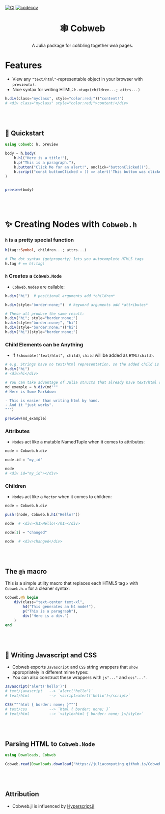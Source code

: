 [![CI](https://github.com/JuliaComputing/Cobweb.jl/actions/workflows/CI.yml/badge.svg)](https://github.com/JuliaComputing/Cobweb.jl/actions/workflows/CI.yml)
[![codecov](https://codecov.io/gh/JuliaComputing/Cobweb.jl/branch/main/graph/badge.svg?token=yrcRI2ZETk)](https://codecov.io/gh/JuliaComputing/Cobweb.jl)

<h1 align="center">🕸️ Cobweb</h1>

<p align="center">A Julia package for <i>cob</i>bling together <i>web</i> pages.</p>

# Features

- View any `"text/html"`-representable object in your browser with `preview(x)`.
- Nice syntax for writing HTML: `h.<tag>(children...; attrs...)`

```julia
h.div(class="myclass", style="color:red;")("content!")
# <div class="myclass" style="color:red;">content!</div>
```

<br><br>

## 🚀 Quickstart

```julia
using Cobweb: h, preview

body = h.body(
    h.h1("Here is a title!"),
    h.p("This is a paragraph."),
    h.button("Click Me for an alert!", onclick="buttonClicked()"),
    h.script("const buttonClicked = () => alert('This button was clicked!')"),
)


preview(body)
```

<br>
<br>

# ✨ Creating Nodes with `Cobweb.h`

### `h` is a pretty special function

```julia
h(tag::Symbol, children...; attrs...)

# The dot syntax (getproperty) lets you autocomplete HTML5 tags
h.tag # == h(:tag)
```

### `h` Creates a `Cobweb.Node`

- `Cobweb.Node`s are callable:

```julia
h.div("hi")  # positional arguments add *children*

h.div(style="border:none;")  # keyword arguments add *attributes*

# These all produce the same result:
h.div("hi"; style="border:none;")
h.div(style="border:none;", "hi")
h.div(style="border:none;")("hi")
h.div("hi")(style="border:none;")
```

### Child Elements can be Anything

- If `!showable("text/html", child)`, `child` will be added as `HTML(child)`.

```julia
# e.g. Strings have no text/html representation, so the added child is `HTML("hi")`
h.div("hi")
# <div>hi</div>

# You can take advantage of Julia structs that already have text/html representations:
md_example = h.div(md"""
# Here is Some Markdown

- This is easier than writing html by hand.
- And it "just works".
""")

preview(md_example)
```

### Attributes

- `Node`s act like a mutable NamedTuple when it comes to attributes:

```julia
node = Cobweb.h.div

node.id = "my_id"

node
# <div id="my_id"></div>
```


### Children

- `Node`s act like a `Vector` when it comes to children:

```julia
node = Cobweb.h.div

push!(node, Cobweb.h.h1("Hello!"))

node  # <div><h1>Hello!</h1></div>

node[1] = "changed"

node  # <div>changed</div>
```

<br>
<br>

## The `@h` macro

This is a simple utility macro that replaces each HTML5 tag `x` with `Cobweb.h.x` for a cleaner syntax:

```julia
Cobweb.@h begin
    div(class="text-center text-xl",
        h4("This generates an h4 node!"),
        p("This is a paragraph"),
        div("Here is a div.")
    )
end
```

<br>
<br>

## 📄 Writing Javascript and CSS

- Cobweb exports `Javascript` and `CSS` string wrappers that `show` appropriately in different mime types:
- You can also construct these wrappers with `js"..."` and `css"..."`.

```julia
Javascript("alert('hello')")
# text/javascript   --> `alert('hello')`
# text/html         --> `<script>alert('hello')</script>`

CSS("""html { border: none; }""")
# text/css          --> `html { border: none; }`
# text/html         --> `<style>html { border: none; }</style>`
```

<br>
<br>

## Parsing HTML to `Cobweb.Node`

```julia
using Downloads, Cobweb

Cobweb.read(Downloads.download("https://juliacomputing.github.io/Cobweb.jl/"))
```

<br>
<br>

## Attribution

- Cobweb.jl is influenced by [Hyperscript.jl](https://github.com/JuliaWeb/Hyperscript.jl)
